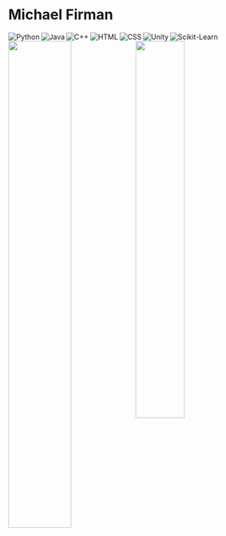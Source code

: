 # Michael Firman

<img align='left' alt='Python' src="https://img.shields.io/badge/python-3670A0?style=for-the-badge&logo=python&logoColor=ffdd54"/>
<img align='left' alt='Java' src="https://img.shields.io/badge/java-%23ED8B00.svg?style=for-the-badge&logo=java&logoColor=white"/>
<img align='left' alt='C++' src="https://img.shields.io/badge/c++-%2300599C.svg?style=for-the-badge&logo=c%2B%2B&logoColor=white"/>
<img align='left' alt='HTML' src="https://img.shields.io/badge/html5-%23E34F26.svg?style=for-the-badge&logo=html5&logoColor=white"/>
<img align='left' alt='CSS' src="https://img.shields.io/badge/css3-%231572B6.svg?style=for-the-badge&logo=css3&logoColor=white"/>
<img align='left' alt='Unity' src="https://img.shields.io/badge/unity-%23000000.svg?style=for-the-badge&logo=unity&logoColor=white"/>
<img alt='Scikit-Learn' src="https://img.shields.io/badge/scikit--learn-%23F7931E.svg?style=for-the-badge&logo=scikit-learn&logoColor=white"/>

<img align='left' width='50%' src="https://github-readme-stats.vercel.app/api?username=M-Firm2002&show_icons=true&theme=default"/>
<img align='left' width='44%' src="https://github-readme-stats.vercel.app/api/top-langs/?username=M-Firm2002&layout=compact"/>
